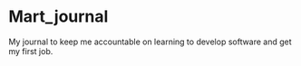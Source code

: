 # Mart_journal
My journal to keep me accountable on learning to develop software and get my first job.
